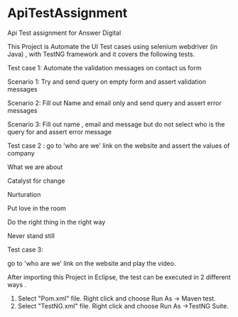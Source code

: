 # ApiTestAssignment
Api Test assignment for Answer Digital

This Project is Automate the UI Test cases using selenium webdriver (in Java) , with TestNG framework and it covers the following tests.


Test case 1: Automate the validation messages on contact us form 

Scenario 1: Try and send query on empty form and assert validation messages

Scenario 2: Fill out Name and email only and send query and assert error messages

Scenario 3: Fill out name , email and message but do not select who is the query for and assert error message

Test case 2 : go to 'who are we' link on the website and assert the values of company 

What we are about

Catalyst for change

Nurturation

Put love in the room

Do the right thing in the right way

Never stand still

Test case 3:

go to 'who are we' link on the website and play the video.

After importing this Project in Eclipse, the test can be executed in 2 different ways .
1. Select "Pom.xml" file. Right click and choose Run As -> Maven test.
2. Select "TestNG.xml" file. Right click and choose Run As ->TestNG Suite.
